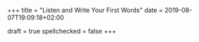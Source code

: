 +++
title = "Listen and Write Your First Words"
date = 2019-08-07T19:09:18+02:00

draft = true
spellchecked = false
+++

